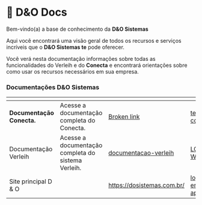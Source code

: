 # 🔌 D\&O Docs

Bem-vindo(a) a base de conhecimento da **D\&O Sistemas**

Aqui você encontrará uma visão geral de todos os recursos e serviços incríveis que o **D\&O Sistemas te** pode oferecer.

Você verá nesta documentação informações sobre todas as funcionalidades do Verleih e do **Conecta** e encontrará orientações sobre como usar os recursos necessários em sua empresa.

### Documentações D\&O Sistemas

<table data-view="cards"><thead><tr><th></th><th></th><th data-type="content-ref"></th><th data-hidden data-card-cover data-type="files"></th><th data-hidden></th><th data-hidden data-card-target data-type="content-ref"></th></tr></thead><tbody><tr><td><strong>Documentação Conecta.</strong></td><td>Acesse a documentação completa do Conecta.</td><td><a href="broken-reference">Broken link</a></td><td><a href=".gitbook/assets/tela conecta.png">tela conecta.png</a></td><td></td><td><a href="documentacao-conecta/quickstart/">quickstart</a></td></tr><tr><td>Documentação Verleih</td><td>Acesse a documentação completa do sistema Verleih.</td><td><a href="documentacao-verleih/">documentacao-verleih</a></td><td><a href=".gitbook/assets/LOGO WEB.png">LOGO WEB.png</a></td><td></td><td></td></tr><tr><td>Site principal D &#x26; O</td><td></td><td><a href="https://dosistemas.com.br/">https://dosistemas.com.br/</a></td><td><a href=".gitbook/assets/logo entrada app2.png">logo entrada app2.png</a></td><td></td><td></td></tr></tbody></table>
